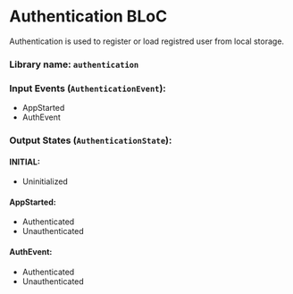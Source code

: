 # Authentication BLoC

Authentication is used to register or load registred user from local storage.

### Library name: `authentication`

### Input Events (`AuthenticationEvent`):
- AppStarted
- AuthEvent

### Output States (`AuthenticationState`):

#### INITIAL:
- Uninitialized

#### AppStarted:
- Authenticated
- Unauthenticated

#### AuthEvent:
- Authenticated
- Unauthenticated